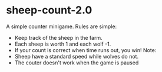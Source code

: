 # sheep-count-2.0
A simple counter minigame. 
Rules are simple:
- Keep track of the sheep in the farm.
- Each sheep is worth 1 and each wolf -1.
- If your count is correct when time runs out, you win!
Note:
- Sheep have a standard speed while wolves do not.
- The couter doesn't work when the game is paused
